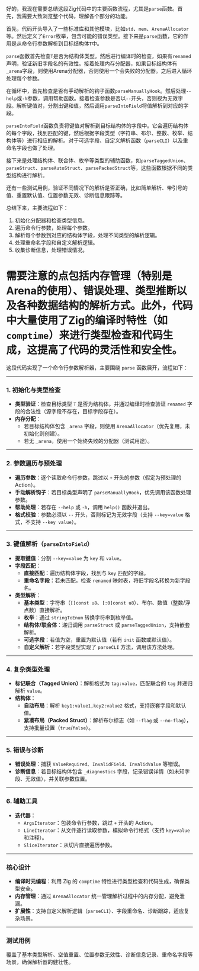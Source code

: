 好的，我现在需要总结这段Zig代码中的主要函数流程，尤其是`parse`函数。首先，我需要大致浏览整个代码，理解各个部分的功能。

首先，代码开头导入了一些标准库和其他模块，比如`std`、`mem`、`ArenaAllocator`等。然后定义了`Error`枚举，包含可能的错误类型。接下来是`parse`函数，它的作用是从命令行参数解析到目标结构体`T`中。

`parse`函数首先检查`T`是否为结构体类型。然后进行编译时的检查，如果有`renamed`声明，验证新旧字段名的有效性。接着处理内存分配器，如果目标结构体有`_arena`字段，则使用Arena分配器，否则使用一个会失败的分配器。之后进入循环处理每个参数。

在循环中，首先检查是否有手动解析的钩子函数`parseManuallyHook`。然后处理`--help`或`-h`参数，调用帮助函数。接着检查参数是否以`--`开头，否则视为无效字段。解析键值对，分割出键和值，然后调用`parseIntoField`将值解析到对应的字段。

`parseIntoField`函数负责将键值对解析到目标结构体的字段中。它会遍历结构体的每个字段，找到匹配的键，然后根据字段类型（字符串、布尔、整数、枚举、结构体等）进行相应的解析。对于可选字段、自定义解析函数（`parseCLI`）以及重命名字段也做了处理。

接下来是处理结构体、联合体、枚举等类型的辅助函数，如`parseTaggedUnion`、`parseStruct`、`parseAutoStruct`、`parsePackedStruct`等，这些函数根据不同的类型结构进行解析。

还有一些测试用例，验证不同情况下的解析是否正确，比如简单解析、带引号的值、重置默认值、位置参数无效、诊断信息跟踪等。

总结下来，主要流程如下：
1. 初始化分配器和检查类型信息。
2. 遍历命令行参数，处理每个参数。
3. 解析每个参数到对应的结构体字段，处理不同类型的解析逻辑。
4. 处理重命名字段和自定义解析逻辑。
5. 收集诊断信息，处理错误情况。

需要注意的点包括内存管理（特别是Arena的使用）、错误处理、类型推断以及各种数据结构的解析方式。此外，代码中大量使用了Zig的编译时特性（如`comptime`）来进行类型检查和代码生成，这提高了代码的灵活性和安全性。
================================================
这段代码实现了一个命令行参数解析器，主要围绕 `parse` 函数展开，流程如下：

---

### **1. 初始化与类型检查**
- **类型验证**：检查目标类型 `T` 是否为结构体，并通过编译时检查验证 `renamed` 字段的合法性（源字段不存在，目标字段存在）。
- **内存分配**：
  - 若目标结构体包含 `_arena` 字段，则使用 `ArenaAllocator`（优先复用，未初始化则创建）。
  - 若无 `_arena`，使用一个始终失败的分配器（测试用途）。

---

### **2. 参数遍历与预处理**
- **遍历参数**：逐个读取命令行参数，跳过以 `+` 开头的参数（假定为预处理的 Action）。
- **手动解析钩子**：若目标类型声明了 `parseManuallyHook`，优先调用该函数处理参数。
- **帮助处理**：若存在 `--help` 或 `-h`，调用 `help()` 函数并退出。
- **格式校验**：参数必须以 `--` 开头，否则标记为无效字段（支持 `--key=value` 格式，不支持 `--key value`）。

---

### **3. 键值解析（`parseIntoField`）**
- **提取键值**：分割 `--key=value` 为 `key` 和 `value`。
- **字段匹配**：
  - **直接匹配**：遍历结构体字段，找到与 `key` 匹配的字段。
  - **重命名字段**：若未匹配，检查 `renamed` 映射表，将旧字段名转换为新字段名。
- **类型解析**：
  - **基本类型**：字符串（`[]const u8`、`[:0]const u8`）、布尔、数值（整数/浮点数）直接解析。
  - **枚举**：通过 `stringToEnum` 转换字符串到枚举值。
  - **结构体/联合体**：递归调用 `parseStruct` 或 `parseTaggedUnion`，支持嵌套解析。
  - **可选字段**：若值为空，重置为默认值（若有 `init` 函数或默认值）。
  - **自定义解析**：若字段类型实现了 `parseCLI` 方法，调用该方法处理。

---

### **4. 复杂类型处理**
- **标记联合（Tagged Union）**：解析格式为 `tag:value`，匹配联合的 `tag` 并递归解析 `value`。
- **结构体**：
  - **自动布局**：解析 `key1:value1,key2:value2` 格式，支持嵌套字段和默认值。
  - **紧凑布局（Packed Struct）**：解析布尔标志（如 `--flag` 或 `--no-flag`），支持批量设置（`true`/`false`）。

---

### **5. 错误与诊断**
- **错误处理**：捕获 `ValueRequired`、`InvalidField`、`InvalidValue` 等错误。
- **诊断信息**：若目标结构体包含 `_diagnostics` 字段，记录错误详情（如未知字段、无效值），并关联参数位置。

---

### **6. 辅助工具**
- **迭代器**：
  - `ArgsIterator`：包装命令行参数，跳过 `+` 开头的 Action。
  - `LineIterator`：从文件逐行读取参数，模拟命令行格式（支持 `key=value` 和注释）。
  - `SliceIterator`：从切片直接遍历参数。

---

### **核心设计**
- **编译时元编程**：利用 Zig 的 `comptime` 特性进行类型检查和代码生成，确保类型安全。
- **内存管理**：通过 `ArenaAllocator` 统一管理解析过程中的内存分配，避免泄漏。
- **扩展性**：支持自定义解析逻辑（`parseCLI`）、字段重命名、诊断跟踪，适应复杂场景。

---

### **测试用例**
覆盖了基本类型解析、空值重置、位置参数无效性、诊断信息记录、重命名字段等场景，确保解析器的健壮性。